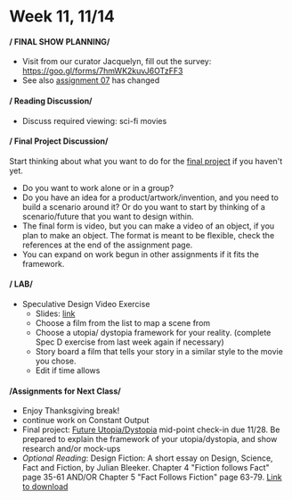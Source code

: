 # Week 11, 11/14


#### / FINAL SHOW PLANNING/

* Visit from our curator Jacquelyn, fill out the survey: https://goo.gl/forms/7hmWK2kuvJ6OTzFF3
* See also [assignment 07](attend_a_lecture.md) has changed 

#### / Reading Discussion/

* Discuss required viewing: sci-fi movies  

#### / Final Project Discussion/ 

Start thinking about what you want to do for the [final project](future.md) if you haven't yet. 
* Do you want to work alone or in a group? 
* Do you have an idea for a product/artwork/invention, and you need to build a scenario around it? Or do you want to start by thinking of a scenario/future that you want to design within. 
* The final form is video, but you can make a video of an object, if you plan to make an object. The format is meant to be flexible, check the references at the end of the assignment page. 
* You can expand on work begun in other assignments if it fits the framework. 

#### / LAB/ 

* Speculative Design Video Exercise
  * Slides: [link](https://docs.google.com/presentation/d/13qOxrtrMpmYPSZ4qcbl82TZd2EHHyaBk7luHYXuyA14/edit?usp=sharing)
  * Choose a film from the list to map a scene from
  * Choose a utopia/ dystopia framework for your reality. (complete Spec D exercise from last week again if necessary)
  * Story board a film that tells your story in a similar style to the movie you chose. 
  * Edit if time allows

#### /Assignments for Next Class/

* Enjoy Thanksgiving break! 
* continue work on Constant Output  
* Final project: [Future Utopia/Dystopia](future.md) mid-point check-in due 11/28. Be prepared to explain the framework of your utopia/dystopia, and show research and/or mock-ups 
* *Optional Reading*: Design Fiction: A short essay on Design, Science, Fact and Fiction, by Julian Bleeker. Chapter 4 "Fiction follows Fact" page 35-61 AND/OR Chapter 5 "Fact Follows Fiction" page 63-79. [Link to download ](https://drive.google.com/file/d/1l3ZEiOV0HaxEgxqSD3uGNMd-fniFpFaj/view?usp=sharing) 
